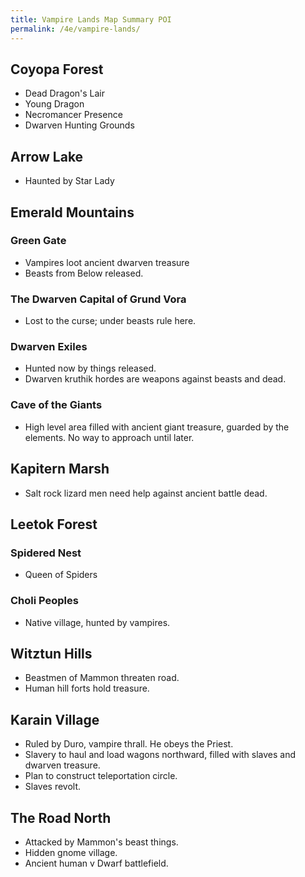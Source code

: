 ```yaml
---
title: Vampire Lands Map Summary POI
permalink: /4e/vampire-lands/
---
```

## Coyopa Forest
- Dead Dragon's Lair
- Young Dragon
- Necromancer Presence
- Dwarven Hunting Grounds

## Arrow Lake
- Haunted by Star Lady

## Emerald Mountains
### Green Gate
- Vampires loot ancient dwarven treasure
- Beasts from Below released.
### The Dwarven Capital of Grund Vora
- Lost to the curse; under beasts rule here.
### Dwarven Exiles
- Hunted now by things released.
- Dwarven kruthik hordes are weapons against beasts and dead.
### Cave of the Giants
- High level area filled with ancient giant treasure, guarded by the elements. No way to approach until later.

## Kapitern Marsh
- Salt rock lizard men need help against ancient battle dead.

## Leetok Forest
### Spidered Nest
- Queen of Spiders
### Choli Peoples
- Native village, hunted by vampires.

## Witztun Hills
- Beastmen of Mammon threaten road.
- Human hill forts hold treasure.

## Karain Village
- Ruled by Duro, vampire thrall. He obeys the Priest.
- Slavery to haul and load wagons northward, filled with slaves and dwarven treasure.
- Plan to construct teleportation circle.
- Slaves revolt.

## The Road North
- Attacked by Mammon's beast things.
- Hidden gnome village.
- Ancient human v Dwarf battlefield.

